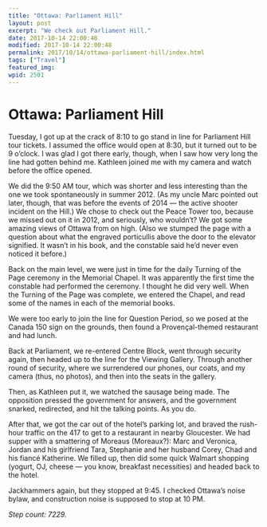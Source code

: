 ```yaml
---
title: "Ottawa: Parliament Hill"
layout: post
excerpt: "We check out Parliament Hill."
date: 2017-10-14 22:00:48
modified: 2017-10-14 22:00:48
permalink: 2017/10/14/ottawa-parliament-hill/index.html
tags: ["Travel"]
featured_img: 
wpid: 2501
---
```


# Ottawa: Parliament Hill

Tuesday, I got up at the crack of 8:10 to go stand in line for Parliament Hill tour tickets. I assumed the office would open at 8:30, but it turned out to be 9 o’clock. I was glad I got there early, though, when I saw how very long the line had gotten behind me. Kathleen joined me with my camera and watch before the office opened.

We did the 9:50 AM tour, which was shorter and less interesting than the one we took spontaneously in summer 2012. (As my uncle Marc pointed out later, though, that was before the events of 2014 — the active shooter incident on the Hill.) We chose to check out the Peace Tower too, because we missed out on it in 2012, and seriously, who wouldn’t? We got some amazing views of Ottawa from on high. (Also we stumped the page with a question about what the engraved porticullis above the door to the elevator signified. It wasn’t in his book, and the constable said he’d never even noticed it before.)

Back on the main level, we were just in time for the daily Turning of the Page ceremony in the Memorial Chapel. It was apparently the first time the constable had performed the ceremony. I thought he did very well. When the Turning of the Page was complete, we entered the Chapel, and read some of the names in each of the memorial books.

We were too early to join the line for Question Period, so we posed at the Canada 150 sign on the grounds, then found a Provençal-themed restaurant and had lunch.

Back at Parliament, we re-entered Centre Block, went through security again, then headed up to the line for the Viewing Gallery. Through another round of security, where we surrendered our phones, our coats, and my camera (thus, no photos), and then into the seats in the gallery.

Then, as Kathleen put it, we watched the sausage being made. The opposition pressed the government for answers, and the government snarked, redirected, and hit the talking points. As you do.

After that, we got the car out of the hotel’s parking lot, and braved the rush-hour traffic on the 417 to get to a restaurant in nearby Gloucester. We had supper with a smattering of Moreaus (Moreaux?): Marc and Veronica, Jordan and his girlfriend Tara, Stephanie and her husband Corey, Chad and his fiancé Katherine. We filled up, then did some quick Walmart shopping (yogurt, OJ, cheese — you know, breakfast necessities) and headed back to the hotel.

Jackhammers again, but they stopped at 9:45. I checked Ottawa’s noise bylaw, and construction noise is supposed to stop at 10 PM.

*Step count: 7229.*